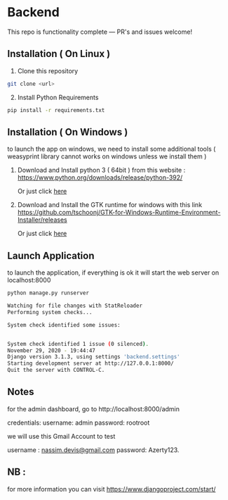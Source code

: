 # Backend 


This repo is functionality complete — PR's and issues welcome!

## Installation ( On Linux )

1. Clone this repository
```bash
git clone <url> 
```

2. Install Python Requirements
```bash
pip install -r requirements.txt
```

## Installation ( On Windows )

to launch the app on windows, we need to install some additional tools ( weasyprint library cannot works on windows unless we install them )

1. Download and Install python 3 ( 64bit ) from this website : https://www.python.org/downloads/release/python-392/

    Or just click [here](https://www.python.org/ftp/python/3.9.2/python-3.9.2-amd64.exe )

2. Download and Install the GTK runtime for windows with this link 
 https://github.com/tschoonj/GTK-for-Windows-Runtime-Environment-Installer/releases

    Or just click [here](https://github.com/tschoonj/GTK-for-Windows-Runtime-Environment-Installer/releases/download/2021-01-30/gtk2-runtime-2.24.33-2021-01-30-ts-win64.exe)

## Launch Application

to launch the application, if everything is ok it will start the web server on localhost:8000

```bash
python manage.py runserver

Watching for file changes with StatReloader
Performing system checks...

System check identified some issues:


System check identified 1 issue (0 silenced).
November 29, 2020 - 19:44:47
Django version 3.1.3, using settings 'backend.settings'
Starting development server at http://127.0.0.1:8000/
Quit the server with CONTROL-C.
```

## Notes

for the admin dashboard, go to http://localhost:8000/admin

credentials:
username: admin
password: rootroot


we will use this Gmail Account to test

username : nassim.devis@gmail.com
password: Azerty123.

## NB :
for more information you can visit https://www.djangoproject.com/start/